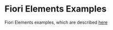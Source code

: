 # Fiori Elements Examples
Fiori Elements examples, which are described [here](https://s-cbrunn.github.io/FioriElementsSnippets/)
